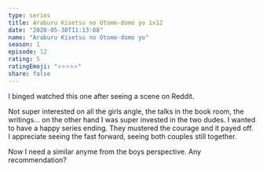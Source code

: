 ```yaml
--- 
type: series 
title: Araburu Kisetsu no Otome-domo yo 1x12 
date: "2020-05-30T11:13:08" 
name: "Araburu Kisetsu no Otome-domo yo" 
season: 1 
episode: 12 
rating: 5 
ratingEmoji: "⭐️⭐️⭐️⭐️⭐️" 
share: false
---
```


I binged watched this one after seeing a scene on Reddit.

Not super interested on all the girls angle, the talks in the book room, the writings... on the other hand I was super invested in the two dudes. I wanted to have a happy series ending. They mustered the courage and it payed off. I appreciate seeing the fast forward, seeing both couples still together.

Now I need a similar anyme from the boys perspective. Any recommendation?
